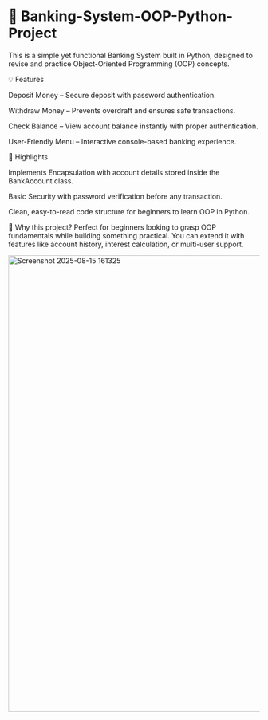# 🏦 Banking-System-OOP-Python-Project

This is a simple yet functional Banking System built in Python, designed to revise and practice Object-Oriented Programming (OOP) concepts.

💡 Features

Deposit Money – Secure deposit with password authentication.

Withdraw Money – Prevents overdraft and ensures safe transactions.

Check Balance – View account balance instantly with proper authentication.

User-Friendly Menu – Interactive console-based banking experience.

🔑 Highlights

Implements Encapsulation with account details stored inside the BankAccount class.

Basic Security with password verification before any transaction.

Clean, easy-to-read code structure for beginners to learn OOP in Python.

📌 Why this project?
Perfect for beginners looking to grasp OOP fundamentals while building something practical. You can extend it with features like account history, interest calculation, or multi-user support.

<img width="1361" height="916" alt="Screenshot 2025-08-15 161325" src="https://github.com/user-attachments/assets/ee35f87b-9b74-41e4-ad9b-65fce3a1b159" />

